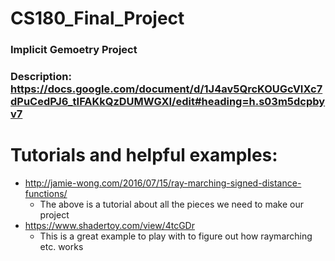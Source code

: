 # CS180_Final_Project
### Implicit Gemoetry Project
### Description: https://docs.google.com/document/d/1J4av5QrcKOUGcVIXc7dPuCedPJ6_tIFAKkQzDUMWGXI/edit#heading=h.s03m5dcpbyv7
# Tutorials and helpful examples:
* http://jamie-wong.com/2016/07/15/ray-marching-signed-distance-functions/
   * The above is a tutorial about all the pieces we need to make our project
* https://www.shadertoy.com/view/4tcGDr
   * This is a great example to play with to figure out how raymarching etc. works
